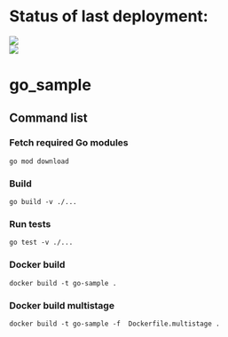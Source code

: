 # Status of last deployment:<br>
<img src="https://github.com/khizrali08/hw6_go_sample/workflows/CI/badge.svg?branch=main"><br>
<img src="https://github.com/khizrali08/hw6_go_sample/workflows/CD/badge.svg?branch=main"><br>

# go_sample

## Command list

### Fetch required Go modules

```
go mod download
```

### Build

```
go build -v ./...
```

### Run tests

```
go test -v ./...
```

### Docker build

```
docker build -t go-sample .
```

### Docker build multistage

```
docker build -t go-sample -f  Dockerfile.multistage .
```
